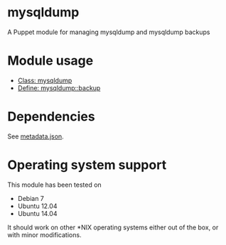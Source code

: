 mysqldump
=========

A Puppet module for managing mysqldump and mysqldump backups

# Module usage

* [Class: mysqldump](manifests/init.pp)
* [Define: mysqldump::backup](manifests/backup.pp)

# Dependencies

See [metadata.json](metadata.json).

# Operating system support

This module has been tested on

* Debian 7
* Ubuntu 12.04
* Ubuntu 14.04

It should work on other *NIX operating systems either out of the box, or with 
minor modifications.
